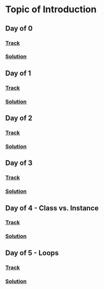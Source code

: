 Topic of Introduction
===

## Day of 0
### [Track](https://www.hackerrank.com/challenges/30-hello-world)
### [Solution](./go/Day0.go)

## Day of 1
### [Track](https://www.hackerrank.com/challenges/30-data-types)
### [Solution](./go/Day1.go)

## Day of 2
### [Track](https://www.hackerrank.com/challenges/30-operators)
### [Solution](./go/Day2.go)

## Day of 3
### [Track]()
### [Solution](./go/Day3.go)

## Day of 4 - Class vs. Instance
### [Track](https://www.hackerrank.com/challenges/30-class-vs-instance)
### [Solution](./go/Day4.go)

## Day of 5 - Loops
### [Track](https://www.hackerrank.com/challenges/30-loops)
### [Solution](./go/Day5.go)
